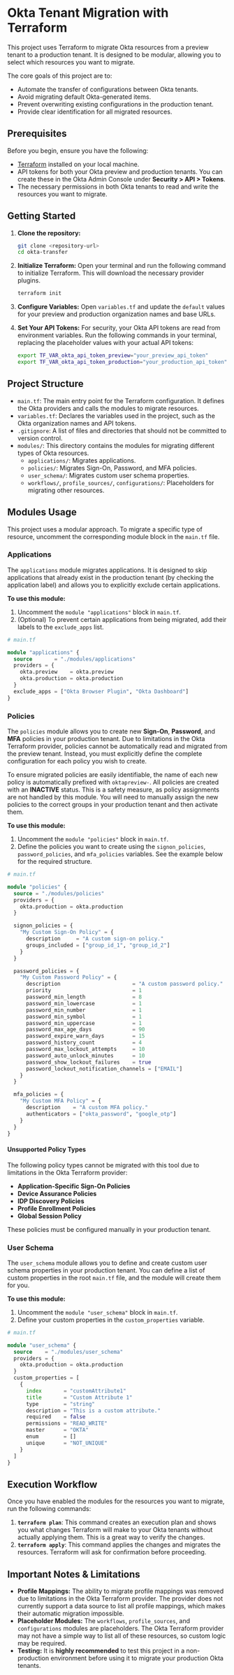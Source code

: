 # Okta Tenant Migration with Terraform

This project uses Terraform to migrate Okta resources from a preview tenant to a production tenant. It is designed to be modular, allowing you to select which resources you want to migrate.

The core goals of this project are to:
-   Automate the transfer of configurations between Okta tenants.
-   Avoid migrating default Okta-generated items.
-   Prevent overwriting existing configurations in the production tenant.
-   Provide clear identification for all migrated resources.

## Prerequisites

Before you begin, ensure you have the following:

-   [Terraform](https://learn.hashicorp.com/tutorials/terraform/install-cli) installed on your local machine.
-   API tokens for both your Okta preview and production tenants. You can create these in the Okta Admin Console under **Security > API > Tokens**.
-   The necessary permissions in both Okta tenants to read and write the resources you want to migrate.

## Getting Started

1.  **Clone the repository:**
    ```bash
    git clone <repository-url>
    cd okta-transfer
    ```

2.  **Initialize Terraform:**
    Open your terminal and run the following command to initialize Terraform. This will download the necessary provider plugins.
    ```bash
    terraform init
    ```

3.  **Configure Variables:**
    Open `variables.tf` and update the `default` values for your preview and production organization names and base URLs.

4.  **Set Your API Tokens:**
    For security, your Okta API tokens are read from environment variables. Run the following commands in your terminal, replacing the placeholder values with your actual API tokens:
    ```bash
    export TF_VAR_okta_api_token_preview="your_preview_api_token"
    export TF_VAR_okta_api_token_production="your_production_api_token"
    ```

## Project Structure

-   `main.tf`: The main entry point for the Terraform configuration. It defines the Okta providers and calls the modules to migrate resources.
-   `variables.tf`: Declares the variables used in the project, such as the Okta organization names and API tokens.
-   `.gitignore`: A list of files and directories that should not be committed to version control.
-   `modules/`: This directory contains the modules for migrating different types of Okta resources.
    -   `applications/`: Migrates applications.
    -   `policies/`: Migrates Sign-On, Password, and MFA policies.
    -   `user_schema/`: Migrates custom user schema properties.
    -   `workflows/`, `profile_sources/`, `configurations/`: Placeholders for migrating other resources.

## Modules Usage

This project uses a modular approach. To migrate a specific type of resource, uncomment the corresponding module block in the `main.tf` file.

### Applications

The `applications` module migrates applications. It is designed to skip applications that already exist in the production tenant (by checking the application label) and allows you to explicitly exclude certain applications.

**To use this module:**
1.  Uncomment the `module "applications"` block in `main.tf`.
2.  (Optional) To prevent certain applications from being migrated, add their labels to the `exclude_apps` list.

```terraform
# main.tf

module "applications" {
  source       = "./modules/applications"
  providers = {
    okta.preview    = okta.preview
    okta.production = okta.production
  }
  exclude_apps = ["Okta Browser Plugin", "Okta Dashboard"]
}
```

### Policies

The `policies` module allows you to create new **Sign-On**, **Password**, and **MFA** policies in your production tenant. Due to limitations in the Okta Terraform provider, policies cannot be automatically read and migrated from the preview tenant. Instead, you must explicitly define the complete configuration for each policy you wish to create.

To ensure migrated policies are easily identifiable, the name of each new policy is automatically prefixed with `oktapreview-`. All policies are created with an **INACTIVE** status. This is a safety measure, as policy assignments are not handled by this module. You will need to manually assign the new policies to the correct groups in your production tenant and then activate them.

**To use this module:**
1.  Uncomment the `module "policies"` block in `main.tf`.
2.  Define the policies you want to create using the `signon_policies`, `password_policies`, and `mfa_policies` variables. See the example below for the required structure.

```terraform
# main.tf

module "policies" {
  source = "./modules/policies"
  providers = {
    okta.production = okta.production
  }

  signon_policies = {
    "My Custom Sign-On Policy" = {
      description     = "A custom sign-on policy."
      groups_included = ["group_id_1", "group_id_2"]
    }
  }

  password_policies = {
    "My Custom Password Policy" = {
      description                       = "A custom password policy."
      priority                          = 1
      password_min_length               = 8
      password_min_lowercase            = 1
      password_min_number               = 1
      password_min_symbol               = 1
      password_min_uppercase            = 1
      password_max_age_days             = 90
      password_expire_warn_days         = 15
      password_history_count            = 4
      password_max_lockout_attempts     = 10
      password_auto_unlock_minutes      = 10
      password_show_lockout_failures    = true
      password_lockout_notification_channels = ["EMAIL"]
    }
  }

  mfa_policies = {
    "My Custom MFA Policy" = {
      description    = "A custom MFA policy."
      authenticators = ["okta_password", "google_otp"]
    }
  }
}
```

#### Unsupported Policy Types

The following policy types cannot be migrated with this tool due to limitations in the Okta Terraform provider:

-   **Application-Specific Sign-On Policies**
-   **Device Assurance Policies**
-   **IDP Discovery Policies**
-   **Profile Enrollment Policies**
-   **Global Session Policy**

These policies must be configured manually in your production tenant.

### User Schema

The `user_schema` module allows you to define and create custom user schema properties in your production tenant. You can define a list of custom properties in the root `main.tf` file, and the module will create them for you.

**To use this module:**
1.  Uncomment the `module "user_schema"` block in `main.tf`.
2.  Define your custom properties in the `custom_properties` variable.

```terraform
# main.tf

module "user_schema" {
  source    = "./modules/user_schema"
  providers = {
    okta.production = okta.production
  }
  custom_properties = [
    {
      index       = "customAttribute1"
      title       = "Custom Attribute 1"
      type        = "string"
      description = "This is a custom attribute."
      required    = false
      permissions = "READ_WRITE"
      master      = "OKTA"
      enum        = []
      unique      = "NOT_UNIQUE"
    }
  ]
}
```

## Execution Workflow

Once you have enabled the modules for the resources you want to migrate, run the following commands:

1.  **`terraform plan`**: This command creates an execution plan and shows you what changes Terraform will make to your Okta tenants without actually applying them. This is a great way to verify the changes.
2.  **`terraform apply`**: This command applies the changes and migrates the resources. Terraform will ask for confirmation before proceeding.

## Important Notes & Limitations

-   **Profile Mappings:** The ability to migrate profile mappings was removed due to limitations in the Okta Terraform provider. The provider does not currently support a data source to list all profile mappings, which makes their automatic migration impossible.
-   **Placeholder Modules:** The `workflows`, `profile_sources`, and `configurations` modules are placeholders. The Okta Terraform provider may not have a simple way to list all of these resources, so custom logic may be required.
-   **Testing:** It is **highly recommended** to test this project in a non-production environment before using it to migrate your production Okta tenants.